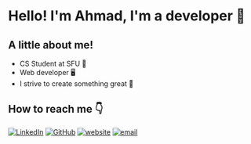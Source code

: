 # Hello! I'm Ahmad, I'm a developer 👋

## A little about me! 
- CS Student at SFU 🌱
- Web developer 🖥️
- I strive to create something great 🥇

## How to reach me 👇
[![LinkedIn](https://img.shields.io/badge/ahmadmasud-0077B5?style=for-the-badge&logo=linkedin&logoColor=white)](https://www.linkedin.com/in/ahmadmasud/)
[![GitHub](https://img.shields.io/badge/ahmad--masud-100000?style=for-the-badge&logo=github&logoColor=white)](https://github.com/ahmad-masud)
[![website](https://img.shields.io/badge/ahmadmasud.xyz-4285F4?style=for-the-badge&logo=Google-chrome&logoColor=white)](https://ahmadmasud.xyz)
[![email](https://img.shields.io/badge/-ahmadmasud25@hotmail.com-0073C8?style=for-the-badge&logo=outlook&logoColor=white)](mailto:ahmadmasud25@hotmail.com)
